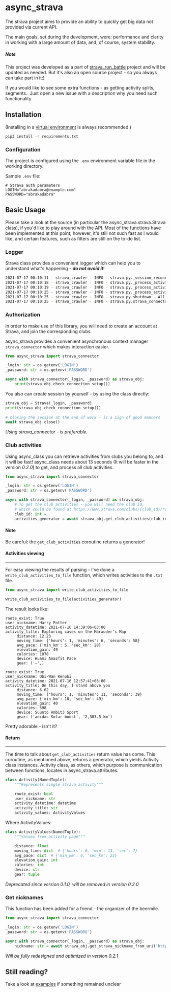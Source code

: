 # async_strava

The strava project aims to provide an ability to quickly get big data not provided via current API.

The main goals, set during the development, were: performance and clarity in working with a large amount of data, 
and, of course, system stability.

##### Note
This project was developed as a part of [strava_run_battle](https://gitlab.com/mixa2130/strava_run_battle) project and
will be updated as needed. But it's also an open source project - so you always can take part in it:)

If you would like to see some extra functions - as getting activity splits, segments.. 
Just open a new issue with a description why you need such functionality

## Installation

(Installing in a [virtual environment](https://pypi.python.org/pypi/virtualenv) is always recommended.)

```bash
pip3 install -r requirements.txt
```

### Configuration
The project is configured using the `.env` environment variable file in the working directory.

Sample `.env` file:
```env
# Strava auth parameters
LOGIN="abrakadabra@example.com"
PASSWORD="abrakadabra"
```

## Basic Usage

Please take a look at the source (in particular the async_strava.strava.Strava class), if you'd like to play around with the API.
Most of the functions have been implemented at this point; however, it's still not such fast as I would like, and certain features, 
such as filters are still on the to-do list.

### Logger
Strava class provides a convenient logger which can help you to understand what's happening - ___do not avoid it___!
```bash
2021-07-17 00:10:11 - strava_crawler - INFO - strava.py._session_reconnecting - Session established
2021-07-17 00:10:18 - strava_crawler - INFO - strava.py._process_activity_page - Non-running activity https://www.strava.com/activities/..
2021-07-17 00:10:19 - strava_crawler - INFO - strava.py._process_activity_page - Non-running activity https://www.strava.com/activities/..
2021-07-17 00:10:25 - strava_crawler - INFO - strava.py._process_activity_page - Activity https://www.strava.com/activities/.. has been deleted
2021-07-17 00:10:25 - strava_crawler - INFO - strava.py.shutdown - All tasks are finished
2021-07-17 00:10:25 - strava_crawler - INFO - strava.py.strava_connector - Session closed
```

### Authorization
In order to make use of this library, you will need to create an account at Strava, and join the corresponding clubs.

async_strava provides a convenient asynchronous context manager `strava_connector` which makes interaction easier.
```python
from async_strava import strava_connector

_login: str = os.getenv('LOGIN')
_password: str = os.getenv('PASSWORD')

async with strava_connector(_login, _password) as strava_obj:
    print(strava_obj.check_connection_setup())
```

You also can create session by yourself - by using the class directly:
```python
strava_obj = Strava(_login, _password)
print(strava_obj.check_connection_setup())
    
# Closing the session at the end of work - is a sign of good manners
await strava_obj.close()
```

_Using strava_connector - is preferable._

### Club activities
Using async_class you can retrieve activities from clubs you belong to, and it will be fast!
async_class needs about 13 seconds (It will be faster in the version _0.2.0_) to get, and process all club activities. 

```python
from async_strava import strava_connector

_login: str = os.getenv('LOGIN')
_password: str = os.getenv('PASSWORD')

async with strava_connector(_login, _password) as strava_obj:
    # To get the club activities - you will need the club id, 
    # which could be found at https://www.strava.com/clubs/{club_id}/recent_activity
    club_id: int = 
    activities_generator = await strava_obj.get_club_activities(club_id)
```
#### Note
Be careful: the `get_club_activities` coroutine returns a generator! 


#### Activities viewing
____

For easy viewing the results of parsing - I've done a `write_club_activities_to_file` function, 
which writes activities to the `.txt` file.

```python
from async_strava import write_club_activities_to_file

write_club_activities_to_file(activities_generator)
```

The result looks like: 
```text
route_exist: True
user_nickname: Harry Potter
activity_datetime: 2021-07-16 14:39:06+03:00
activity_title: Exploring caves on the Marauder’s Map
     distance: 12.23
     moving_time: {'hours': 1, 'minutes': 6, 'seconds': 58}
     avg_pace: {'min_km': 5, 'sec_km': 28}
     elevation_gain: 49
     calories: 1078
     device: Huami Amazfit Pace
     gear: ('—',)

route_exist: True
user_nickname: Obi-Wan Kenobi
activity_datetime: 2021-07-16 12:57:41+03:00
activity_title: On this day, I stand above you
     distance: 6.62
     moving_time: {'hours': 1, 'minutes': 11, 'seconds': 39}
     avg_pace: {'min_km': 10, 'sec_km': 49}
     elevation_gain: 40
     calories: 598
     device: Suunto Ambit3 Sport
     gear: ('adidas Solar boost', '2,303.5 km')
```

Pretty adorable - isn't it?


#### Return
____

The time to talk about `get_club_activities` return value has come.
This coroutine, as mentioned above, returns a generator, which yields Activity class instances.
Activity class, as others, which purpose is communication between functions,
locates in async_strava.attributes.

```python
class Activity(NamedTuple):
    """Represents single strava activity"""

    route_exist: bool
    user_nickname: str
    activity_datetime: datetime
    activity_title: str
    activity_values: ActivityValues
```

Where ActivityValues:

```python
class ActivityValues(NamedTuple):
    """Values from activity page"""

    distance: float
    moving_time: dict  # {'hours': 0, 'min': 13, 'sec': 7}
    avg_pace: dict  # {'min_km': 6, 'sec_km': 25}
    elevation_gain: int
    calories: int
    device: str
    gear: tuple
```
_Deprecated since version 0.1.0, will be removed in version 0.2.0_

### Get nicknames

This function has been added for a friend - the organizer of the beermile.
```python
from async_strava import strava_connector

_login: str = os.getenv('LOGIN')
_password: str = os.getenv('PASSWORD')

async with strava_connector(_login, _password) as strava_obj:
    nickname: str = await strava_obj.get_strava_nickname_from_uri('https://www.strava.com/athletes/..')
```

_Will be fully redesigned and optimized in version 0.2.1_

## Still reading?

Take a look at [examples](https://github.com/mixa2130/strava/tree/master/examples) if something remained unclear
